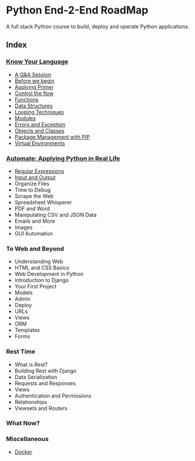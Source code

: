 # Python End-2-End RoadMap

A full stack Python course to build, deploy and operate Python applications.

## Index

### [Know Your Language](./1-know-your-language/README.md)

- [A Q&A Session](./1-know-your-language/q-&-a.md)
- [Before we begin](./1-know-your-language/before-we-begin.md)
- [Applying Primer](./1-know-your-language/python-primer.md)
- [Control the flow](./1-know-your-language/flow-control.md)
- [Functions](./1-know-your-language/functions.md)
- [Data Structures](./1-know-your-language/data-structures.md)
- [Looping Techniques](./1-know-your-language/looping-techniques.md)
- [Modules](./1-know-your-language/modules.md)
- [Errors and Exception](./1-know-your-language/errors-and-exception.md)
- [Objects and Classes](./1-know-your-language/classes-and-objects.md)
- [Package Management with PIP](./1-know-your-language/package-management.md)
- [Virtual Environments](./1-know-your-language/virtual-environment.md)

### [Automate: Applying Python in Real Life](./2-automate/README.md)

- [Regular Expressions](./2-automate/regular-expressions.md)
- [Input and Output](./2-automate/input-output.md)
- Organize Files
- Time to Debug
- Scrape the Web
- Spreadsheet Whisperer
- PDF and Word
- Manipulating CSV and JSON Data
- Emails and More
- Images
- GUI Automation

### To Web and Beyond

- Understanding Web
- HTML and CSS Basics
- Web Development in Python
- Introduction to Django
- Your First Project
- Models
- Admin
- Deploy
- URLs
- Views
- ORM
- Templates
- Forms

### Rest Time

- What is Rest?
- Building Rest with Django
- Data Serialization
- Requests and Responses
- Views
- Authentication and Permissions
- Relationships
- Viewsets and Routers

### What Now?

### Miscellaneous

- [Docker](./6-Miscellaneous/docker.md)

